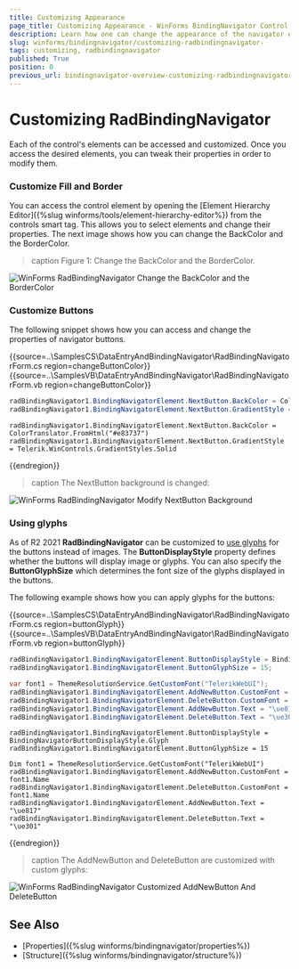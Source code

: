 ```yaml
---
title: Customizing Appearance
page_title: Customizing Appearance - WinForms BindingNavigator Control
description: Learn how one can change the appearance of the navigator elements.  
slug: winforms/bindingnavigator/customizing-radbindingnavigator-
tags: customizing, radbindingnavigator
published: True
position: 0
previous_url: bindingnavigator-overview-customizing-radbindingnavigator
---
```


# Customizing RadBindingNavigator 

Each of the control's elements can be accessed and customized. Once you access the desired elements, you can tweak their properties in order to modify them. 

### Customize Fill and Border

You can access the control element by opening the [Element Hierarchy Editor]({%slug winforms/tools/element-hierarchy-editor%}) from the controls smart tag. This allows you to select elements and change their properties. The next image shows how you can change the BackColor and the BorderColor.

>caption Figure 1: Change the BackColor and the BorderColor.

![WinForms RadBindingNavigator Change the BackColor and the BorderColor](images/bindingnavigator-overview-customizing-radbindingnavigator001.png)

### Customize Buttons

The following snippet shows how you can access and change the properties of navigator buttons.

{{source=..\SamplesCS\DataEntryAndBindingNavigator\RadBindingNavigatorForm.cs region=changeButtonColor}} 
{{source=..\SamplesVB\DataEntryAndBindingNavigator\RadBindingNavigatorForm.vb region=changeButtonColor}}
````C#
radBindingNavigator1.BindingNavigatorElement.NextButton.BackColor = ColorTranslator.FromHtml("#e83737");
radBindingNavigator1.BindingNavigatorElement.NextButton.GradientStyle = Telerik.WinControls.GradientStyles.Solid;

````
````VB.NET
radBindingNavigator1.BindingNavigatorElement.NextButton.BackColor = ColorTranslator.FromHtml("#e83737")
radBindingNavigator1.BindingNavigatorElement.NextButton.GradientStyle = Telerik.WinControls.GradientStyles.Solid

````

{{endregion}} 

>caption The NextButton background is changed:

![WinForms RadBindingNavigator Modify NextButton Background](images/bindingnavigator-overview-customizing-radbindingnavigator002.png)


### Using glyphs

As of R2 2021 **RadBindingNavigator** can be customized to [use glyphs](https://docs.telerik.com/devtools/winforms/telerik-presentation-framework/glyphs) for the buttons instead of images. The **ButtonDisplayStyle** property defines whether the buttons will display image or glyphs. You can also specify the **ButtonGlyphSize** which determines the font size of the glyphs displayed in the buttons.

The following example shows how you can apply glyphs for the buttons:

{{source=..\SamplesCS\DataEntryAndBindingNavigator\RadBindingNavigatorForm.cs region=buttonGlyph}} 
{{source=..\SamplesVB\DataEntryAndBindingNavigator\RadBindingNavigatorForm.vb region=buttonGlyph}}
````C#
radBindingNavigator1.BindingNavigatorElement.ButtonDisplayStyle = BindingNavigatorButtonDisplayStyle.Glyph;
radBindingNavigator1.BindingNavigatorElement.ButtonGlyphSize = 15;

var font1 = ThemeResolutionService.GetCustomFont("TelerikWebUI");
radBindingNavigator1.BindingNavigatorElement.AddNewButton.CustomFont = font1.Name;
radBindingNavigator1.BindingNavigatorElement.DeleteButton.CustomFont = font1.Name;
radBindingNavigator1.BindingNavigatorElement.AddNewButton.Text = "\ue817";
radBindingNavigator1.BindingNavigatorElement.DeleteButton.Text = "\ue301";

````
````VB.NET
radBindingNavigator1.BindingNavigatorElement.ButtonDisplayStyle = BindingNavigatorButtonDisplayStyle.Glyph
radBindingNavigator1.BindingNavigatorElement.ButtonGlyphSize = 15

Dim font1 = ThemeResolutionService.GetCustomFont("TelerikWebUI")
radBindingNavigator1.BindingNavigatorElement.AddNewButton.CustomFont = font1.Name
radBindingNavigator1.BindingNavigatorElement.DeleteButton.CustomFont = font1.Name
radBindingNavigator1.BindingNavigatorElement.AddNewButton.Text = "\ue817"
radBindingNavigator1.BindingNavigatorElement.DeleteButton.Text = "\ue301"

````

{{endregion}} 

>caption The AddNewButton and DeleteButton are customized with custom glyphs:

![WinForms RadBindingNavigator Customized AddNewButton And DeleteButton](images/bindingnavigator-overview-customizing-radbindingnavigator003.png)

## See Also

 * [Properties]({%slug winforms/bindingnavigator/properties%})
 * [Structure]({%slug winforms/bindingnavigator/structure%})
